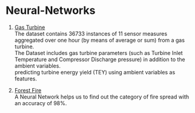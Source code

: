 # Neural-Networks
1. [Gas Turbine](https://github.com/KamalMahanna/Neural-Networks/blob/main/gas_turbines.ipynb)   
The dataset contains 36733 instances of 11 sensor measures aggregated over one hour (by means of average or sum) from a gas turbine.   
The Dataset includes gas turbine parameters (such as Turbine Inlet Temperature and Compressor Discharge pressure) in addition to the ambient variables.   
predicting turbine energy yield (TEY) using ambient variables as features.

2. [Forest Fire](https://github.com/KamalMahanna/Neural-Networks/blob/main/forest%20fires.ipynb)   
A Neural Network helps us to find out the category of fire spread with an accuracy of 98%.
